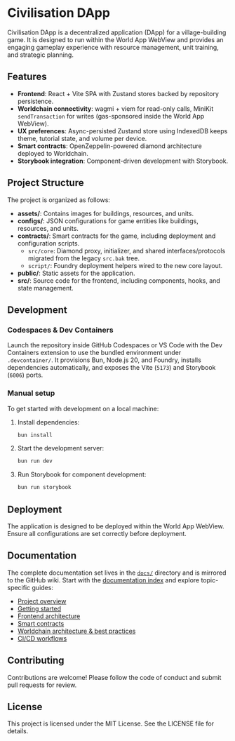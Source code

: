 # Civilisation DApp

Civilisation DApp is a decentralized application (DApp) for a village-building game. It is designed to run within the World App WebView and provides an engaging gameplay experience with resource management, unit training, and strategic planning.

## Features

- **Frontend**: React + Vite SPA with Zustand stores backed by repository persistence.
- **Worldchain connectivity**: wagmi + viem for read-only calls, MiniKit `sendTransaction` for writes (gas-sponsored inside the World App WebView).
- **UX preferences**: Async-persisted Zustand store using IndexedDB keeps theme, tutorial state, and volume per device.
- **Smart contracts**: OpenZeppelin-powered diamond architecture deployed to Worldchain.
- **Storybook integration**: Component-driven development with Storybook.

## Project Structure

The project is organized as follows:

- **assets/**: Contains images for buildings, resources, and units.
- **configs/**: JSON configurations for game entities like buildings, resources, and units.
- **contracts/**: Smart contracts for the game, including deployment and configuration scripts.
  - `src/core`: Diamond proxy, initializer, and shared interfaces/protocols migrated from the legacy `src.bak` tree.
  - `script/`: Foundry deployment helpers wired to the new core layout.
- **public/**: Static assets for the application.
- **src/**: Source code for the frontend, including components, hooks, and state management.

## Development

### Codespaces & Dev Containers

Launch the repository inside GitHub Codespaces or VS Code with the Dev Containers extension to use the bundled environment under `.devcontainer/`. It provisions Bun, Node.js 20, and Foundry, installs dependencies automatically, and exposes the Vite (`5173`)
and Storybook (`6006`) ports.

### Manual setup

To get started with development on a local machine:

1. Install dependencies:

   ```bash
   bun install
   ```

2. Start the development server:

   ```bash
   bun run dev
   ```

3. Run Storybook for component development:

   ```bash
   bun run storybook
   ```

## Deployment

The application is designed to be deployed within the World App WebView. Ensure all configurations are set correctly before deployment.

## Documentation

The complete documentation set lives in the [`docs/`](docs/index.md) directory and is mirrored to the GitHub wiki. Start with the
[documentation index](docs/index.md) and explore topic-specific guides:

- [Project overview](docs/overview.md)
- [Getting started](docs/getting-started.md)
- [Frontend architecture](docs/frontend.md)
- [Smart contracts](docs/smart-contracts.md)
- [Worldchain architecture & best practices](docs/worldchain-architecture.md)
- [CI/CD workflows](docs/workflows.md)

## Contributing

Contributions are welcome! Please follow the code of conduct and submit pull requests for review.

## License

This project is licensed under the MIT License. See the LICENSE file for details.
